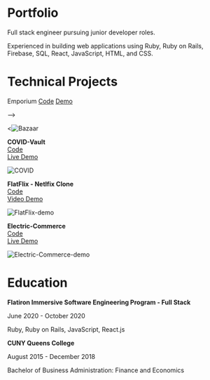 # Portfolio
<p>
Full stack engineer pursuing junior developer roles.  

Experienced in building web applications using Ruby, Ruby on Rails, Firebase, SQL, React, JavaScript, HTML, and CSS. 
</p>

# Technical Projects
<p>
Emporium
<a href='https://github.com/PC-coding/Bazaar'>Code</a>
<a href='https://bazaar-596f2.web.app/'>Demo</a>
</p> -->

<![Bazaar](https://media.giphy.com/media/17BF82waniz4ndE1UW/giphy.gif)

<p>
<strong>
    COVID-Vault
</strong>
<br>
<a href='https://github.com/pairofAces/covid-vault'>Code</a><br>
<a href='https://pairofaces.github.io/covid-vault'>Live Demo</a>
</p>

![COVID](https://media.giphy.com/media/kMZA1QLNj9GmSers1t/giphy.gif)<br>

<p>
<strong>
    FlatFlix - Netlfix Clone
</strong>
<br>
<a href='https://github.com/pairofAces/FlatFlix-Frontend'>Code</a><br>
<a href='https://www.youtube.com/watch?v=aBWSuuDMg7E'>Video Demo</a>
</p>

![FlatFlix-demo](https://media.giphy.com/media/TUkEo0RZwyknmFcSyd/giphy.gif)<br>

<p>
<strong>
    Electric-Commerce
</strong>
<br>
<a href='https://github.com/pairofAces/ecommerce-client'>Code</a><br>
<a href='https://www.youtube.com/watch?v=aBWSuuDMg7E'>Live Demo</a>
</p>

![Electric-Commerce-demo](https://media.giphy.com/media/CFFYSstj9rbcPWeUYW/giphy.gif)<br>

# Education
<p>
<strong>Flatiron Immersive Software Engineering Program - Full Stack</strong>

June 2020 - October 2020  

Ruby, Ruby on Rails, JavaScript, React.js
</p>  
  

<p>
<strong>CUNY Queens College</strong> 

August 2015 - December 2018  

Bachelor of Business Administration: Finance and Economics
</p>

<!-- # Goals -->